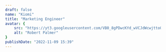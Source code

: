 ```yaml
---
draft: false
name: "Kiomi"
title: "Marketing Engineer"
avatar: {
    src: "https://yt3.googleusercontent.com/VB0_8gPDwcKYd_wVCJdWcwjttoQu1Xle7EUInFxxfMM5kgYdoFJWyPJ6pdcdRy3FU2B6MHYOKw=s900-c-k-c0x00ffffff-no-rj",
    alt: "Robert Palmer"
}
publishDate: "2022-11-09 15:39"
---
```

